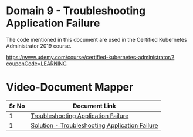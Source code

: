 # Domain 9 - Troubleshooting Application Failure

The code mentioned in this document are used in the Certified Kubernetes Administrator 2019 course.

https://www.udemy.com/course/certified-kubernetes-administrator/?couponCode=LEARNING


# Video-Document Mapper

| Sr No | Document Link |
| ------ | ------ |
| 1 | [Troubleshooting Application Failure][PlDa] |
| 1 | [Solution - Troubleshooting Application Failure][PlDb] |



   [PlDa]: <https://github.com/zealvora/certified-kubernetes-administrator/blob/master/Domain%209%20-%20Troubleshooting/application-failure.yaml>
   [PlDb]: <https://github.com/zealvora/certified-kubernetes-administrator/blob/master/Domain%209%20-%20Troubleshooting/application-failure-solution.yaml>

